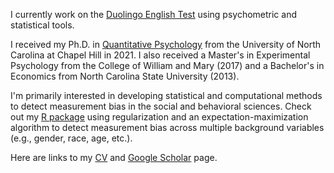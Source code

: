 I currently work on the [Duolingo English Test](https://englishtest.duolingo.com/research) using psychometric and statistical tools.

I received my Ph.D. in [Quantitative Psychology](https://quantpsych.unc.edu/) from the University of North Carolina at Chapel Hill in 2021. I also received a Master's in Experimental Psychology from the College of William and Mary (2017) and a Bachelor's in Economics from North Carolina State University (2013).

I'm primarily interested in developing statistical and computational methods to detect measurement bias in the social and behavioral sciences. Check out my [R package](https://https://github.com/wbelzak/regDIF) using regularization and an expectation-maximization algorithm to detect measurement bias across multiple background variables (e.g., gender, race, age, etc.).

Here are links to my [CV](https://github.com/wbelzak/wbelzak/blob/master/static/BelzakCV_Aug2021.pdf) and [Google Scholar](https://scholar.google.com/citations?hl=en&user=Lt-RGPwAAAAJ) page.
